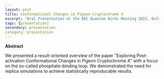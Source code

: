 ```yaml
---
layout: post
title: Conformational Changes in Pigeon Cryptochrome 4
excerpt: "Oral Presentation at the ERC Quantum Birds Meeting 2022, Oxford, United Kingdom"
tags: {presentation]
secondary: presentation
category: presentation
---
```


<b>Abstract</b><br>

We presented a result-oriented overview of the paper "Exploring Post-activation Conformational Changes in Pigeon Cryptochrome 4" with a focus on the so-called phosphate-binding loop. We demonstrated the need for replica simulations to achieve statistically reproducable results.
